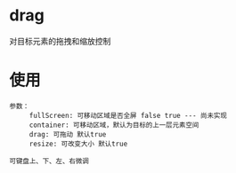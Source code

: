 # drag
对目标元素的拖拽和缩放控制


# 使用

	参数：
		 fullScreen: 可移动区域是否全屏 false true --- 尚未实现
		 container: 可移动区域，默认为目标的上一层元素空间
		 drag: 可拖动 默认true
		 resize: 可改变大小 默认true

	可键盘上、下、左、右微调